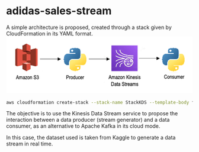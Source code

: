 # adidas-sales-stream

A simple architecture is proposed, created through a stack given by CloudFormation in its YAML format.![alt text](https://github.com/fmarinf/adidas-sales-stream/blob/master/consumer-producer-kds.png?raw=true)

``` bash
aws cloudformation create-stack --stack-name StackKDS --template-body file://kds.yaml
```

The objective is to use the Kinesis Data Stream service to propose the interaction between a data producer (stream generator) and a data consumer, as an alternative to Apache Kafka in its cloud mode. 

In this case, the dataset used is taken from Kaggle to generate a data stream in real time.
